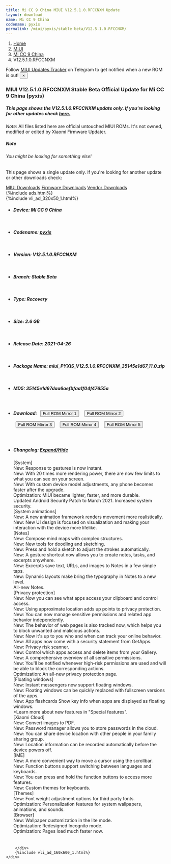 ```yaml
---
title: Mi CC 9 China MIUI V12.5.1.0.RFCCNXM Update
layout: download
name: Mi CC 9 China
codename: pyxis
permalink: /miui/pyxis/stable beta/V12.5.1.0.RFCCNXM/
---
```

<nav aria-label="breadcrumb">
    <ol class="breadcrumb">
        <li class="breadcrumb-item"><a href="/">Home</a></li>
        <li class="breadcrumb-item"><a href="/miui/">MIUI</a></li>
        <li class="breadcrumb-item"><a href="/miui/pyxis/">Mi CC 9 China</a></li>
        <li class="breadcrumb-item active" aria-current="page">V12.5.1.0.RFCCNXM</li>
    </ol>
</nav>
<div class="alert alert-primary alert-dismissible fade show" role="alert">
    Follow <a href="https://t.me/MIUIUpdatesTracker" class="alert-link">MIUI Updates Tracker</a> on Telegram to get
    notified when a new ROM is out!
    <button type="button" class="close" data-dismiss="alert" aria-label="Close">
        <span aria-hidden="true">&times;</span>
    </button>
</div>
<div class="col-12 mx-auto">
    <h3 class="title bg-light p-2 rounded">MIUI V12.5.1.0.RFCCNXM Stable Beta Official Update for Mi CC 9 China (pyxis)</h3>
    <h5>This page shows the V12.5.1.0.RFCCNXM update only. If you're looking for other updates check
        <a href="/miui/pyxis/">here.</a></h5>
    <p><i>Note: </i>All files listed here are official untouched MIUI ROMs.
        It's not owned, modified or edited by Xiaomi Firmware Updater.</p>
    <div class="card">
        <div class="card-body">
            <h5 class="card-title">Note</h5>
            <h6 class="card-subtitle mb-2 text-muted">You might be looking for something else!</h6>
            <p class="card-text">This page shows a single update only.
                If you're looking for another update or other downloads check:</p>
            <a href="/miui/" class="card-link">MIUI Downloads</a>
            <a href="/firmware/" class="card-link">Firmware Downloads</a>
            <a href="/vendor/" class="card-link">Vendor Downloads</a>
        </div>
    </div>
    {%include ads.html%}
    <div class="row justify-content-center">
        <div class="col-10" id="downloads">
                    <div class="card card-body">
            {%include vli_ad_320x50_1.html%}
            <ul class="list-unstyled">
                <li style="padding-bottom: 10px;">
                    <h5><b>Device: </b>Mi CC 9 China</h5>
                </li>
                <li style="padding-bottom: 10px;">
                    <h5><b>Codename: </b> <a href="/miui/pyxis/" target="_blank">pyxis</a> </h5>
                </li>
                <li style="padding-bottom: 10px;">
                    <h5><b>Version: </b>V12.5.1.0.RFCCNXM</h5>
                </li>
                <li style="padding-bottom: 10px;">
                    <h5><b>Branch: </b>Stable Beta</h5>
                </li>
                <li style="padding-bottom: 10px;">
                    <h5><b>Type: </b>Recovery</h5>
                </li>
                <li style="padding-bottom: 10px;">
                    <h5><b>Size: </b>2.6 GB</h5>
                </li>
                <li style="padding-bottom: 10px;">
                    <h5><b>Release Date: </b>2021-04-26</h5>
                </li>
                <li style="padding-bottom: 10px;">
                    <h5><b>Package Name: </b><span id="filename" class="text-dark">miui_PYXIS_V12.5.1.0.RFCCNXM_35145e1d67_11.0.zip</span></h5>
                </li>
                <li style="padding-bottom: 10px;">
                    <h5><b>MD5: </b><span id="md5" class="text-muted">35145e1d67daa6aefbfaa1f04f47655a</span></h5>
                </li>
                <li style="padding-bottom: 10px;">
                    <h5><b>Download: </b> <button type="button" id="download" class="btn btn-primary" style="margin: 7px;" onclick="window.open('https://cdn-ota.azureedge.net/V12.5.1.0.RFCCNXM/miui_PYXIS_V12.5.1.0.RFCCNXM_35145e1d67_11.0.zip', '_blank');"><i class="fa fa-download"></i> Full ROM Mirror 1</button> <button type="button" id="download" class="btn btn-primary" style="margin: 7px;" onclick="window.open('https://cdnorg.d.miui.com/V12.5.1.0.RFCCNXM/miui_PYXIS_V12.5.1.0.RFCCNXM_35145e1d67_11.0.zip', '_blank');"><i class="fa fa-download"></i> Full ROM Mirror 2</button> <button type="button" id="download" class="btn btn-primary" style="margin: 7px;" onclick="window.open('https://bn.d.miui.com/V12.5.1.0.RFCCNXM/miui_PYXIS_V12.5.1.0.RFCCNXM_35145e1d67_11.0.zip', '_blank');"><i class="fa fa-download"></i> Full ROM Mirror 3</button> <button type="button" id="download" class="btn btn-primary" style="margin: 7px;" onclick="window.open('https://bigota.d.miui.com/V12.5.1.0.RFCCNXM/miui_PYXIS_V12.5.1.0.RFCCNXM_35145e1d67_11.0.zip', '_blank');"><i class="fa fa-download"></i> Full ROM Mirror 4</button> <button type="button" id="download" class="btn btn-primary" style="margin: 7px;" onclick="window.open('https://hugeota.d.miui.com/V12.5.1.0.RFCCNXM/miui_PYXIS_V12.5.1.0.RFCCNXM_35145e1d67_11.0.zip', '_blank');"><i class="fa fa-download"></i> Full ROM Mirror 5</button></h5>
                </li>
                <li style="padding-bottom: 10px;">
                    <h5><b>Changelog: </b><a href="#pyxis_1_changelog" data-toggle="collapse" role="button"
                            aria-expanded="false" aria-controls="pyxis_1_changelog"> <i class="fa fa-arrow-down"
                                aria-hidden="true"></i> Expand/Hide</a></h5>
                    <div class="collapse" id="pyxis_1_changelog">
                        <p id="changelog_text">[System]<br>New: Response to gestures is now instant.<br>New: With 20 times more rendering power, there are now few limits to what you can see on your screen.<br>New: With custom device model adjustments, any phone becomes faster after the upgrade.<br>Optimization: MIUI became lighter, faster, and more durable.<br>Updated Android Security Patch to March 2021. Increased system security.<br>[System animations]<br>New: A new animation framework renders movement more realistically.<br>New: New UI design is focused on visualization and making your interaction with the device more lifelike.<br>[Notes]<br>New: Compose mind maps with complex structures.<br>New: New tools for doodling and sketching.<br>New: Press and hold a sketch to adjust the strokes automatically.<br>New: A gesture shortcut now allows you to create notes, tasks, and excerpts anywhere.<br>New: Excerpts save text, URLs, and images to Notes in a few simple taps.<br>New: Dynamic layouts make bring the typography in Notes to a new level.<br>All-new Notes.<br>[Privacy protection]<br>New: Now you can see what apps access your clipboard and control access.<br>New: Using approximate location adds up points to privacy protection.<br>New: You can now manage sensitive permissions and related app behavior independently.<br>New: The behavior of web pages is also tracked now, which helps you to block unwanted and malicious actions.<br>New: Now it's up to you who and when can track your online behavior.<br>New: All apps now come with a security statement from GetApps.<br>New: Privacy risk scanner.<br>New: Control which apps access and delete items from your Gallery.<br>New: A comprehensive overview of all sensitive permissions.<br>New: You'll be notified whenever high-risk permissions are used and will be able to block the corresponding actions.<br>Optimization: An all-new privacy protection page.<br>[Floating windows]<br>New: Instant messengers now support floating windows.<br>New: Floating windows can be quickly replaced with fullscreen versions of the apps.<br>New: App flashcards Show key info when apps are displayed as floating windows.<br>*Learn more about new features in "Special features".<br>[Xiaomi Cloud]<br>New: Convert images to PDF.<br>New: Password manager allows you to store passwords in the cloud.<br>New: You can share device location with other people in your family sharing group.<br>New: Location information can be recorded automatically before the device powers off.<br>[IME]<br>New: A more convenient way to move a cursor using the scrollbar.<br>New: Function buttons support switching between languages and keyboards.<br>New: You can press and hold the function buttons to access more features.<br>New: Custom themes for keyboards.<br>[Themes]<br>New: Font weight adjustment options for third party fonts.<br>Optimization: Personalization features for system wallpapers, animations, and sounds.<br>[Browser]<br>New: Wallpaper customization in the lite mode.<br>Optimization: Redesigned Incognito mode.<br>Optimization: Pages load much faster now.</p>
                    </div>
                </li>
            </ul>
        </div>

        </div>
        {%include vli_ad_160x600_1.html%}
    </div>
</div>
